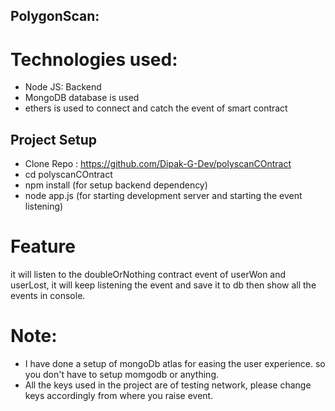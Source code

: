 ## PolygonScan:

# Technologies used:
-  Node JS: Backend
-  MongoDB database is used
-  ethers is used to connect and catch the event of smart contract


## Project Setup
- Clone Repo : https://github.com/Dipak-G-Dev/polyscanCOntract
- cd polyscanCOntract
- npm install (for setup backend dependency)
- node app.js (for starting development server and starting the event listening)


# Feature 
  it will listen to the doubleOrNothing contract event of userWon and userLost, it will keep listening the event and save it to db then show all the events in console.

# Note: 
- I have done a setup of mongoDb atlas for easing the user experience. so you don't have to setup momgodb or anything.
- All the keys used in the project are of testing network, please change keys accordingly from where you raise event.

